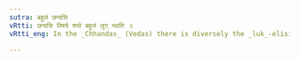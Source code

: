 ```yaml
---
sutra: बहुलं छन्दसि
vRtti: छन्दसि विषये शपो बहुलं लुग् भवति ॥
vRtti_eng: In the _Chhandas_ (Vedas) there is diversely the _luk_-elision of the _Vikarana_ शप् (III. 1. 68).

---
```

